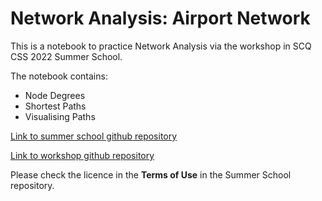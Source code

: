 # Network Analysis: Airport Network

This is a notebook to practice Network Analysis via the workshop in SCQ CSS 2022 Summer School.

The notebook contains:
+ Node Degrees
+ Shortest Paths
+ Visualising Paths

[Link to summer school github repository](https://github.com/socialcomquant/summer-school-2022)

[Link to workshop github repository](https://github.com/socialcomquant/summer-school-2022/tree/main/Day2_Tizzoni_Network_Analysis)

Please check the licence in the **Terms of Use** in the Summer School repository.
